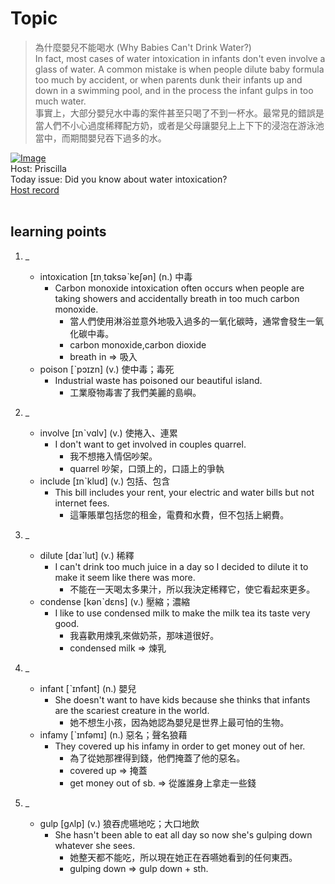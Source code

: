 # Topic

> 為什麼嬰兒不能喝水 (Why Babies Can't Drink Water?) <br>
> In fact, most cases of water intoxication in infants don't even involve a glass of water. A common mistake is when people dilute baby formula too much by accident, or when parents dunk their infants up and down in a swimming pool, and in the process the infant gulps in too much water.  <br>
> 事實上，大部分嬰兒水中毒的案件甚至只喝了不到一杯水。最常見的錯誤是當人們不小心過度稀釋配方奶，或者是父母讓嬰兒上上下下的浸泡在游泳池當中，而期間嬰兒吞下過多的水。 <br>

[![Image](https://cdn.voicetube.com/assets/thumbnails/4DQv80biYbs.jpg)](https://www.youtube.com/embed/4DQv80biYbs?rel=0&showinfo=0&cc_load_policy=0&controls=1&autoplay=1&iv_load_policy=3&playsinline=1&wmode=transparent&start=144&end=165&enablejsapi=1&origin=https://tw.voicetube.com&widgetid=1)<br>
Host: Priscilla
<br>Today issue: Did you know about water intoxication?
<br>
[Host record](https://cdn.voicetube.com/tmp/everyday_records/priscilla.huang/2459.mp3)
<br><br>
## learning points
1. _
	* intoxication [ɪn͵tɑksəˋkeʃən] (n.) 中毒
		- Carbon monoxide intoxication often occurs when people are taking showers and accidentally breath in too much carbon monoxide.
			+ 當人們使用淋浴並意外地吸入過多的一氧化碳時，通常會發生一氧化碳中毒。
			+ carbon monoxide,carbon dioxide
			+ breath in => 吸入
	* poison [ˋpɔɪzn] (v.) 使中毒；毒死
		- Industrial waste has poisoned our beautiful island.
			+ 工業廢物毒害了我們美麗的島嶼。

2. _
	* involve [ɪnˋvɑlv] (v.) 使捲入、連累
		- I don't want to get involved in couples quarrel.
			+ 我不想捲入情侶吵架。
			+ quarrel 吵架，口頭上的，口語上的爭執
	* include [ɪnˋklud] (v.) 包括、包含
		- This bill includes your rent, your electric and water bills but not internet fees.
			+ 這筆賬單包括您的租金，電費和水費，但不包括上網費。

3. _
	* dilute [daɪˋlut] (v.) 稀釋
		- I can't drink too much juice in a day so I decided to dilute it to make it seem like there was more.
			+ 不能在一天喝太多果汁，所以我決定稀釋它，使它看起來更多。
	* condense [kənˋdɛns] (v.) 壓縮；濃縮
		- I like to use condensed milk to make the milk tea its taste very good.
			+ 我喜歡用煉乳來做奶茶，那味道很好。
			+ condensed milk => 煉乳

4. _
	* infant [ˋɪnfənt] (n.) 嬰兒
		- She doesn't want to have kids because she thinks that infants are the scariest creature in the world.
			+ 她不想生小孩，因為她認為嬰兒是世界上最可怕的生物。
	* infamy [ˋɪnfəmɪ] (n.) 惡名；聲名狼藉
		- They covered up his infamy in order to get money out of her.
			+ 為了從她那裡得到錢，他們掩蓋了他的惡名。
			+ covered up => 掩蓋
			+ get money out of sb. => 從誰誰身上拿走一些錢

5. _
	* gulp [gʌlp] (v.) 狼吞虎嚥地吃；大口地飲
		- She hasn't been able to eat all day so now she's gulping down whatever she sees.
			+ 她整天都不能吃，所以現在她正在吞嚥她看到的任何東西。
			+ gulping down => gulp down + sth.
